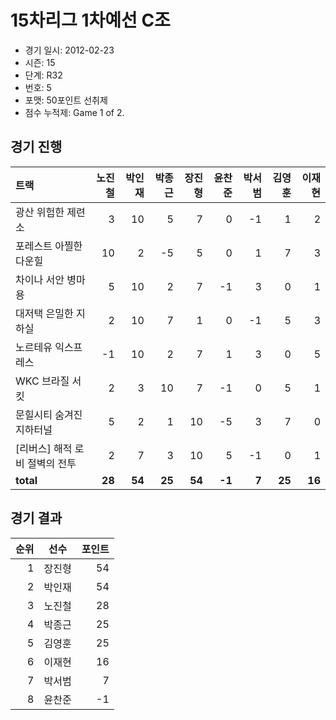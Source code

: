 # 15차리그 1차예선 C조

- 경기 일시: 2012-02-23
- 시즌: 15
- 단계: R32
- 번호: 5
- 포맷: 50포인트 선취제
- 점수 누적제: Game 1 of 2.





## 경기 진행

| 트랙 | 노진철 | 박인재 | 박종근 | 장진형 | 윤찬준 | 박서범 | 김영훈 | 이재현 |
|:---|---:|---:|---:|---:|---:|---:|---:|---:|
| 광산 위험한 제련소 | 3 | 10 | 5 | 7 | 0 | -1 | 1 | 2 |
| 포레스트 아찔한 다운힐 | 10 | 2 | -5 | 5 | 0 | 1 | 7 | 3 |
| 차이나 서안 병마용 | 5 | 10 | 2 | 7 | -1 | 3 | 0 | 1 |
| 대저택 은밀한 지하실 | 2 | 10 | 7 | 1 | 0 | -1 | 5 | 3 |
| 노르테유 익스프레스 | -1 | 10 | 2 | 7 | 1 | 3 | 0 | 5 |
| WKC 브라질 서킷 | 2 | 3 | 10 | 7 | -1 | 0 | 5 | 1 |
| 문힐시티 숨겨진 지하터널 | 5 | 2 | 1 | 10 | -5 | 3 | 7 | 0 |
| [리버스] 해적 로비 절벽의 전투 | 2 | 7 | 3 | 10 | 5 | -1 | 0 | 1 |
| __total__ | __28__ | __54__ | __25__ | __54__ | __-1__ | __7__ | __25__ | __16__ |




## 경기 결과

| 순위 | 선수 | 포인트 |
|---:|:---:|---:|
| 1 | 장진형 | 54 |
| 2 | 박인재 | 54 |
| 3 | 노진철 | 28 |
| 4 | 박종근 | 25 |
| 5 | 김영훈 | 25 |
| 6 | 이재현 | 16 |
| 7 | 박서범 | 7 |
| 8 | 윤찬준 | -1 |

